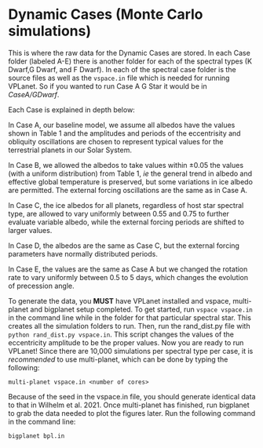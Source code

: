 # Dynamic Cases (Monte Carlo simulations)

This is where the raw data for the Dynamic Cases are stored. In each Case folder (labeled A-E) there is another folder for each of the spectral types (K Dwarf,G Dwarf, and F Dwarf). In each of the spectral case folder is the source files as well as the `vspace.in` file which is needed for running VPLanet. So if you wanted to run Case A G Star it would be in *CaseA/GDwarf*.

Each Case is explained in depth below:

In Case A, our baseline model, we assume all albedos have the values shown in Table 1 and the amplitudes and periods of the eccentrisity and obliquity oscillations are chosen to represent typical values for the terrestrial planets in our Solar System.

In Case B, we allowed the albedos to take values within &pm;0.05 the values (with a uniform distribution) from Table 1, *ie* the general trend in albedo and effective global temperature is preserved, but some variations in ice albedo are permitted. The external forcing oscillations are the same as in Case A. 

In Case C, the ice albedos for all planets, regardless of host star spectral type, are allowed to vary uniformly between 0.55 and 0.75 to further evaluate variable albedo, while the external forcing periods are shifted to larger values. 

In Case D, the albedos are the same as Case C, but the external forcing parameters have normally distributed periods. 

In Case E, the values are the same as Case A but we changed the rotation rate to vary uniformly between 0.5 to 5 days, which changes the evolution of precession angle.

To generate the data, you **MUST** have VPLanet installed and vspace, multi-planet and bigplanet setup completed.
To get started, run `vspace vspace.in` in the command line while in the folder for that particular spectral star. This creates all the simulation folders to run.
Then, run the rand_dist.py file with `python rand_dist.py vspace.in`. This script changes the values of the eccentricity amplitude to be the proper values.
Now you are ready to run VPLanet! Since there are 10,000 simulations per spectral type per case, it is *recommended* to use multi-planet, which can be done by typing the following:

```
multi-planet vspace.in <number of cores>
```

Because of the seed in the vspace.in file, you should generate identical data to that in Wilhelm et al. 2021. Once multi-planet has finished, run bigplanet to grab the data needed to plot the figures later. Run the following command in the command line:
```
bigplanet bpl.in
```
